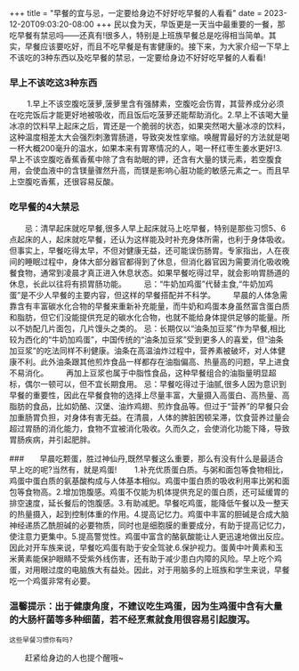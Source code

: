 +++
title = "早餐的宜与忌，一定要给身边不好好吃早餐的人看看"
date = 2023-12-20T09:03:20-08:00
+++
    民以食为天，早饭更是一天当中最重要的一餐，那吃早餐有禁忌吗——还真有!很多人，特别是上班族早餐总是吃得相当简单。其实，早餐应该要吃好，而且不吃早餐是有害健康的。接下来，为大家介绍一下早上不该吃的3种东西以及吃早餐的禁忌，一定要给身边不好好吃早餐的人看看!
　　
###    早上不该吃这3种东西
　　
    1.早上不该空腹吃菠萝,菠萝里含有强酵素，空腹吃会伤胃，其营养成分必须在吃完饭后才能更好地被吸收，而且饭后吃菠萝还能帮助消化。2.早上不该喝大量冰凉的饮料早上起床之后，胃还是一个脆弱的状态，如果突然喝大量冰凉的饮料，这种温度相差太大会强烈刺激胃肠道，导致突发性挛缩。唤醒胃最好的方法就是喝一杯大概200毫升的温水，如果本来有胃寒情况的人，喝一杯红枣生姜水更好!3.早上不该空腹吃香蕉香蕉中除了含有助眠的钾，还含有大量的镁元素，若空腹食用，会使血液中的含镁量骤然升高，而镁是影响心脏功能的敏感元素之一。而且早上空腹吃香蕉，还很容易反酸。
　　
###    吃早餐的4大禁忌
　　忌：清早起床就吃早餐,很多人早上起床就马上吃早餐，特别是那些习惯5、6点起床的人，起床就吃早餐，还认为这样能及时补充身体所需，也利于身体吸收。但事实上，早餐吃得太早，不但对健康无益，还可能误伤肠胃。专家指出，人在夜间的睡眠过程中，身体大部分器官都得到了休息，但消化器官因为需要消化吸收晚餐食物，通常到凌晨才真正进入休息状态。如果早餐吃得过早，就会影响胃肠道的休息，长此以往将有损胃肠功能。
　　忌：“牛奶加鸡蛋”代替主食,“牛奶加鸡蛋”是不少人早餐的主要内容，但这样的早餐搭配并不科学。
　　早晨的人体急需靠含有丰富碳水化合物的早餐来重新补充能量，而牛奶和鸡蛋本身虽然富含蛋白质和脂肪，但它们没能提供充足的碳水化合物，也就不能给身体提供足够的能量。所以不妨配几片面包，几片馒头之类的。
    忌：长期仅以“油条加豆浆”作为早餐,相比较为西化的“牛奶加鸡蛋”，中国传统的“油条加豆浆”受到更多人的喜爱，但“油条加豆浆”的吃法同样不利健康。油条在高温油炸过程中，营养素被破坏，对人体健康不利。此外油条跟其他煎炸食品一样都存在油脂偏高、热量高的问题，早上进食不易消化。
　　再加上豆浆也属于中脂性食品，这种早餐组合的油脂量明显超标，偶尔一顿可以，但不宜长期食用。
    忌：早餐吃得过于油腻,很多人因为意识到早餐的重要性，因此在早餐食物的选择上尽量丰富，大量摄入高蛋白、高热量、高脂肪的食品，比如奶酪、汉堡、油炸鸡翅、煎炸食品等。但过于“营养”的早餐只会加重肠胃负担，对身体有害无益。在清晨，人体的脾脏困顿呆滞，饮食营养过量会超过胃肠的消化能力，食物不宜被消化吸收。久而久之，会使消化功能下降，导致胃肠疾病，并引起肥胖。

###　　早晨吃颗蛋，胜过神仙丹,既然早餐这么重要，那么有没有什么是最适合早上吃的呢?当然有，就是鸡蛋!
　　1.补充优质蛋白质。与粥和面包等食物相比，鸡蛋中蛋白质的氨基酸构成与人体基本相似。鸡蛋中蛋白质的吸收利用率比粥和面包等食物高。2.增加饱腹感。鸡蛋不仅能为机体提供充足的蛋白质，还可延缓胃的排空速度，延长餐后的饱腹感。3.有助减肥。早餐吃鸡蛋，能降低午餐以及一整天的热量摄入，起到控制体重的作用。4.提高记忆力。鸡蛋中丰富的胆碱是合成大脑神经递质乙酰胆碱的必要物质，同时也是细胞膜的重要成分，有助于提高记忆力，使注意力更集中。5.提高警觉性。鸡蛋中富含的酪氨酸能让人更迅速地做出反应。因此对开车族来说，早餐吃鸡蛋有助于安全驾驶.6.保护视力。蛋黄中叶黄素和玉米黄素能保护眼睛不受紫外线伤害，还有助于减少患白内障的风险。早上吃个鸡蛋，对用眼过度的电脑族大有益处。因此，对于用脑多的上班族和学生来说，早餐吃一个鸡蛋非常有必要。
　　
###    温馨提示：出于健康角度，不建议吃生鸡蛋，因为生鸡蛋中含有大量的大肠杆菌等多种细菌，若不经烹煮就食用很容易引起腹泻。
    这些早餐习惯你有吗?
　　赶紧给身边的人也提个醒哦~
